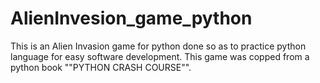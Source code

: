# AlienInvesion_game_python
This is an Alien Invasion game for python done so as to practice python language for easy software development.
This game was copped from a python book ""PYTHON CRASH COURSE"".

